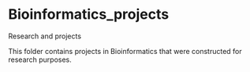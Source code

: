 # Bioinformatics_projects
Research and projects

This folder contains projects in Bioinformatics that were constructed for research purposes. 
